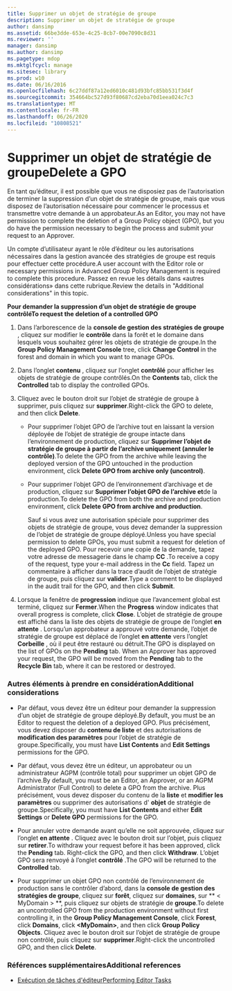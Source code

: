 ```yaml
---
title: Supprimer un objet de stratégie de groupe
description: Supprimer un objet de stratégie de groupe
author: dansimp
ms.assetid: 66be3dde-653e-4c25-8cb7-00e7090c8d31
ms.reviewer: ''
manager: dansimp
ms.author: dansimp
ms.pagetype: mdop
ms.mktglfcycl: manage
ms.sitesec: library
ms.prod: w10
ms.date: 06/16/2016
ms.openlocfilehash: 6c27ddf87a12ed6010c481d93bfc85bb531f3d4f
ms.sourcegitcommit: 354664bc527d93f80687cd2eba70d1eea024c7c3
ms.translationtype: MT
ms.contentlocale: fr-FR
ms.lasthandoff: 06/26/2020
ms.locfileid: "10808521"
---
```

# <span data-ttu-id="2fe24-103">Supprimer un objet de stratégie de groupe</span><span class="sxs-lookup"><span data-stu-id="2fe24-103">Delete a GPO</span></span>


<span data-ttu-id="2fe24-104">En tant qu’éditeur, il est possible que vous ne disposiez pas de l’autorisation de terminer la suppression d’un objet de stratégie de groupe, mais que vous disposez de l’autorisation nécessaire pour commencer le processus et transmettre votre demande à un approbateur.</span><span class="sxs-lookup"><span data-stu-id="2fe24-104">As an Editor, you may not have permission to complete the deletion of a Group Policy object (GPO), but you do have the permission necessary to begin the process and submit your request to an Approver.</span></span>

<span data-ttu-id="2fe24-105">Un compte d’utilisateur ayant le rôle d’éditeur ou les autorisations nécessaires dans la gestion avancée des stratégies de groupe est requis pour effectuer cette procédure.</span><span class="sxs-lookup"><span data-stu-id="2fe24-105">A user account with the Editor role or necessary permissions in Advanced Group Policy Management is required to complete this procedure.</span></span> <span data-ttu-id="2fe24-106">Passez en revue les détails dans «autres considérations» dans cette rubrique.</span><span class="sxs-lookup"><span data-stu-id="2fe24-106">Review the details in "Additional considerations" in this topic.</span></span>

**<span data-ttu-id="2fe24-107">Pour demander la suppression d’un objet de stratégie de groupe contrôlé</span><span class="sxs-lookup"><span data-stu-id="2fe24-107">To request the deletion of a controlled GPO</span></span>**

1.  <span data-ttu-id="2fe24-108">Dans l’arborescence de la **console de gestion des stratégies de groupe** , cliquez sur modifier le **contrôle** dans la forêt et le domaine dans lesquels vous souhaitez gérer les objets de stratégie de groupe.</span><span class="sxs-lookup"><span data-stu-id="2fe24-108">In the **Group Policy Management Console** tree, click **Change Control** in the forest and domain in which you want to manage GPOs.</span></span>

2.  <span data-ttu-id="2fe24-109">Dans l’onglet **contenu** , cliquez sur l’onglet **contrôlé** pour afficher les objets de stratégie de groupe contrôlés.</span><span class="sxs-lookup"><span data-stu-id="2fe24-109">On the **Contents** tab, click the **Controlled** tab to display the controlled GPOs.</span></span>

3.  <span data-ttu-id="2fe24-110">Cliquez avec le bouton droit sur l’objet de stratégie de groupe à supprimer, puis cliquez sur **supprimer**.</span><span class="sxs-lookup"><span data-stu-id="2fe24-110">Right-click the GPO to delete, and then click **Delete**.</span></span>

    -   <span data-ttu-id="2fe24-111">Pour supprimer l’objet GPO de l’archive tout en laissant la version déployée de l’objet de stratégie de groupe intacte dans l’environnement de production, cliquez sur **Supprimer l’objet de stratégie de groupe à partir de l’archive uniquement (annuler le contrôle)**.</span><span class="sxs-lookup"><span data-stu-id="2fe24-111">To delete the GPO from the archive while leaving the deployed version of the GPO untouched in the production environment, click **Delete GPO from archive only (uncontrol)**.</span></span>

    -   <span data-ttu-id="2fe24-112">Pour supprimer l’objet GPO de l’environnement d’archivage et de production, cliquez sur **Supprimer l’objet GPO de l’archive et**de la production.</span><span class="sxs-lookup"><span data-stu-id="2fe24-112">To delete the GPO from both the archive and production environment, click **Delete GPO from archive and production**.</span></span>

        <span data-ttu-id="2fe24-113">Sauf si vous avez une autorisation spéciale pour supprimer des objets de stratégie de groupe, vous devez demander la suppression de l’objet de stratégie de groupe déployé.</span><span class="sxs-lookup"><span data-stu-id="2fe24-113">Unless you have special permission to delete GPOs, you must submit a request for deletion of the deployed GPO.</span></span> <span data-ttu-id="2fe24-114">Pour recevoir une copie de la demande, tapez votre adresse de messagerie dans le champ **CC** .</span><span class="sxs-lookup"><span data-stu-id="2fe24-114">To receive a copy of the request, type your e-mail address in the **Cc** field.</span></span> <span data-ttu-id="2fe24-115">Tapez un commentaire à afficher dans la trace d’audit de l’objet de stratégie de groupe, puis cliquez sur **valider**.</span><span class="sxs-lookup"><span data-stu-id="2fe24-115">Type a comment to be displayed in the audit trail for the GPO, and then click **Submit**.</span></span>

4.  <span data-ttu-id="2fe24-116">Lorsque la fenêtre de **progression** indique que l’avancement global est terminé, cliquez sur **Fermer**.</span><span class="sxs-lookup"><span data-stu-id="2fe24-116">When the **Progress** window indicates that overall progress is complete, click **Close**.</span></span> <span data-ttu-id="2fe24-117">L’objet de stratégie de groupe est affiché dans la liste des objets de stratégie de groupe de l’onglet **en attente** . Lorsqu’un approbateur a approuvé votre demande, l’objet de stratégie de groupe est déplacé de l’onglet **en attente** vers l’onglet **Corbeille** , où il peut être restauré ou détruit.</span><span class="sxs-lookup"><span data-stu-id="2fe24-117">The GPO is displayed on the list of GPOs on the **Pending** tab. When an Approver has approved your request, the GPO will be moved from the **Pending** tab to the **Recycle Bin** tab, where it can be restored or destroyed.</span></span>

### <span data-ttu-id="2fe24-118">Autres éléments à prendre en considération</span><span class="sxs-lookup"><span data-stu-id="2fe24-118">Additional considerations</span></span>

-   <span data-ttu-id="2fe24-119">Par défaut, vous devez être un éditeur pour demander la suppression d’un objet de stratégie de groupe déployé.</span><span class="sxs-lookup"><span data-stu-id="2fe24-119">By default, you must be an Editor to request the deletion of a deployed GPO.</span></span> <span data-ttu-id="2fe24-120">Plus précisément, vous devez disposer du **contenu de liste** et des autorisations de **modification des paramètres** pour l’objet de stratégie de groupe.</span><span class="sxs-lookup"><span data-stu-id="2fe24-120">Specifically, you must have **List Contents** and **Edit Settings** permissions for the GPO.</span></span>

-   <span data-ttu-id="2fe24-121">Par défaut, vous devez être un éditeur, un approbateur ou un administrateur AGPM (contrôle total) pour supprimer un objet GPO de l’archive.</span><span class="sxs-lookup"><span data-stu-id="2fe24-121">By default, you must be an Editor, an Approver, or an AGPM Administrator (Full Control) to delete a GPO from the archive.</span></span> <span data-ttu-id="2fe24-122">Plus précisément, vous devez disposer du contenu de la **liste** et **modifier les paramètres** ou supprimer des autorisations d' **objet** de stratégie de groupe.</span><span class="sxs-lookup"><span data-stu-id="2fe24-122">Specifically, you must have **List Contents** and either **Edit Settings** or **Delete GPO** permissions for the GPO.</span></span>

-   <span data-ttu-id="2fe24-123">Pour annuler votre demande avant qu’elle ne soit approuvée, cliquez sur l’onglet **en attente** . Cliquez avec le bouton droit sur l’objet, puis cliquez sur **retirer**.</span><span class="sxs-lookup"><span data-stu-id="2fe24-123">To withdraw your request before it has been approved, click the **Pending** tab. Right-click the GPO, and then click **Withdraw**.</span></span> <span data-ttu-id="2fe24-124">L’objet GPO sera renvoyé à l’onglet **contrôlé** .</span><span class="sxs-lookup"><span data-stu-id="2fe24-124">The GPO will be returned to the **Controlled** tab.</span></span>

-   <span data-ttu-id="2fe24-125">Pour supprimer un objet GPO non contrôlé de l’environnement de production sans le contrôler d’abord, dans la **console de gestion des stratégies de groupe**, cliquez sur **forêt**, cliquez sur **domaines**, sur \*\* &lt; MyDomain &gt; \*\*, puis cliquez sur objets de stratégie de **groupe**.</span><span class="sxs-lookup"><span data-stu-id="2fe24-125">To delete an uncontrolled GPO from the production environment without first controlling it, in the **Group Policy Management Console**, click **Forest**, click **Domains**, click **&lt;MyDomain&gt;**, and then click **Group Policy Objects**.</span></span> <span data-ttu-id="2fe24-126">Cliquez avec le bouton droit sur l’objet de stratégie de groupe non contrôlé, puis cliquez sur **supprimer**.</span><span class="sxs-lookup"><span data-stu-id="2fe24-126">Right-click the uncontrolled GPO, and then click **Delete**.</span></span>

### <span data-ttu-id="2fe24-127">Références supplémentaires</span><span class="sxs-lookup"><span data-stu-id="2fe24-127">Additional references</span></span>

-   [<span data-ttu-id="2fe24-128">Exécution de tâches d'éditeur</span><span class="sxs-lookup"><span data-stu-id="2fe24-128">Performing Editor Tasks</span></span>](performing-editor-tasks.md)

 

 





